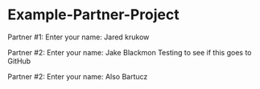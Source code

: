 # Example-Partner-Project

Partner #1: Enter your name: Jared krukow

Partner #2: Enter your name: Jake Blackmon
Testing to see if this goes to GitHub

Partner #2: Enter your name: Also Bartucz

